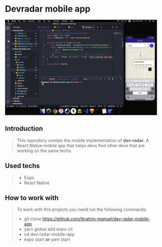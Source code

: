 # Devradar mobile app

![IMG](img.png "App runnig")

Introduction
-------------

> This repository contain the mobile implementation of **dev-radar**. A React Native mobile app that helps devs find other devs that are working on the same techs.

Used techs
----------

> * Expo
> * React Native

How to work with
-----------------
> To work with this projects you need run the following commands:
> * git clone https://github.com/ibrahim-manuel/dev-radar-mobile-app
> * yarn global add expo-cli
> * cd dev-radar-mobile-app
> * expo start **or** yarn start
